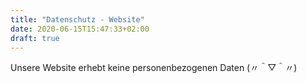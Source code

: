 ```yaml
---
title: "Datenschutz - Website"
date: 2020-06-15T15:47:33+02:00
draft: true
---
```


Unsere Website erhebt keine personenbezogenen Daten (〃⁠＾⁠▽⁠＾⁠〃)

